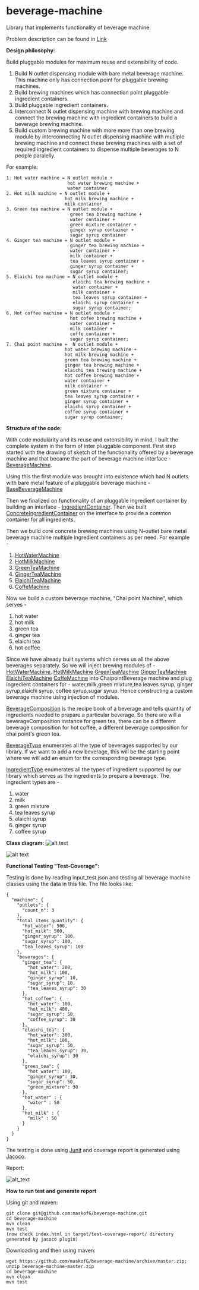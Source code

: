 # beverage-machine
Library that implements functionality of beverage machine.

Problem description can be found in [Link](archive/README.md)

**Design philosophy:**

Build pluggable modules for maximum reuse and extensibility of code.

1. Build N outlet dispensing module with bare metal beverage machine. This
machine only has connection point for pluggable brewing machines.
2. Build brewing machines which has connection point pluggable ingredient
containers.
3. Build pluggable ingredient containers.
4. Interconnect N outlet dispensing machine with brewing machine and connect 
the brewing machine with ingredient containers to build a beverage brewing 
machine.
5. Build custom brewing machine with more more than one brewing module by
interconnecting N outlet dispensing machine with mutliple brewing machine
and connect these brewing machines with a set of required ingredient containers
to dispense multiple beverages to N people paralelly.

For example:
```
1. Hot water machine = N outlet module + 
                       hot water brewing machine + 
                       water container
2. Hot milk machine = N outlet module + 
                      hot milk brewing machine + 
                      milk container
3. Green tea machine = N outlet module + 
                        green tea brewing machine + 
                        water container +
                        green mixture container + 
                        ginger syrup container + 
                        sugar syrup container
4. Ginger tea machine = N outlet module + 
                        ginger tea brewing machine + 
                        water container +
                        milk container + 
                        tea leaves syrup container + 
                        ginger syrup container +
                        sugar syrup container;
5. Elaichi tea machine = N outlet module + 
                         elaichi tea brewing machine + 
                         water container +
                         milk container + 
                         tea leaves syrup container + 
                         elaichi syrup container +
                         sugar syrup container;
6. Hot coffee machine = N outlet module + 
                        hot cofee brewing machine + 
                        water container +
                        milk container + 
                        coffe container +
                        sugar syrup container;
7. Chai point machine =  N outlet module + 
                      hot water brewing machine +
                      hot milk brewing machine +
                      green tea brewing machine +
                      ginger tea brewing machine +
                      elaichi tea brewing machine +
                      hot coffee brewing machine + 
                      water container +
                      milk container +
                      green mixture container +
                      tea leaves syrup container +
                      ginger syrup container +
                      elaichi syrup container +
                      coffee syrup container +
                      sugar syrup container;
```

**Structure of the code:**

With code modularity and its reuse and extensibility in mind, I built the complete 
system in the form of inter pluggable component. First step started with
the drawing of sketch of the functionality offered by a beverage machine and 
that became the part of beverage machine interface - 
[BeverageMachine](src/main/java/org/commons/machine/BeverageMachine.java).
 
Using this the first module was brought into existence which had N outlets 
with bare metal feature of a pluggable beverage machine - 
[BaseBeverageMachine](src/main/java/org/commons/machine/BaseBeverageMachine.java) 


Then we finalized on functionality of an pluggable ingredient container by building
an interface - 
[IngredientContainer](src/main/java/org/commons/ingredients/IngredientContainer.java).
Then we built [ConcreteIngredientContainer](src/main/java/org/commons/ingredients/ConcreteIngredientContainer.java)
on the interface to provide a common container for all ingredients.

Then we build core concrete brewing machines using N-outlet bare metal beverage
machine multiple ingredient containers as per need.
For example -
1. [HotWaterMachine](src/main/java/org/commons/machine/HotWaterMachine.java)
2. [HotMilkMachine](src/main/java/org/commons/machine/HotMilkMachine.java)
3. [GreenTeaMachine](src/main/java/org/commons/machine/GreenTeaMachine.java)
4. [GingerTeaMachine](src/main/java/org/commons/machine/GingerTeaMachine.java)
5. [ElaichiTeaMachine](src/main/java/org/commons/machine/ElaichiTeaMachine.java)
6. [CoffeMachine](src/main/java/org/commons/machine/CoffeeMachine.java)

Now we build a custom beverage machine, "Chai point Machine", which serves -
1. hot water
2. hot milk
3. green tea
4. ginger tea
5. elaichi tea
6. hot coffee

Since we have already built systems which serves us all the above beverages 
separately. So we will inject brewing modules of  - 
[HotWaterMachine](src/main/java/org/commons/machine/HotWaterMachine.java),
[HotMilkMachine](src/main/java/org/commons/machine/HotMilkMachine.java)
[GreenTeaMachine](src/main/java/org/commons/machine/GreenTeaMachine.java)
[GingerTeaMachine](src/main/java/org/commons/machine/GingerTeaMachine.java)
[ElaichiTeaMachine](src/main/java/org/commons/machine/ElaichiTeaMachine.java)
[CoffeMachine](src/main/java/org/commons/machine/CoffeeMachine.java)
into ChaipointBeverage machine and plug ingredient containers for - 
water,milk,green mixture,tea leaves syrup, ginger syrup,elaichi syrup,
coffee syrup,sugar syrup. Hence constructing a custom beverage machine
using injection of modules.  

[BeverageComposition](src/main/java/org/commons/ingredients/BeverageComposition.java)
 is the recipe book of a beverage and tells quantity of ingredients needed
to prepare a particular beverage. So there are will a beverageComposition instance
for green tea, there can be a different beverage composition for hot coffee, a 
different beverage composition for chai point's green tea.


[BeverageType](src/main/java/org/commons/machine/BeverageType.java)
enumerates all the type of beverages supported by our library. If we want to
add a new beverage, this will be the starting point where we will add an enum
for the corresponding beverage type.

[IngredientType](src/main/java/org/commons/ingredients/IngredientType.java) 
enumerates all the types of ingredient supported by our library which serves
as the ingredients to prepare a beverage. The ingredient types are -
1. water
2. milk
3. green mixture
4. tea leaves syrup
5. elaichi syrup
6. ginger syrup
7. coffee syrup

**Class diagram:**
![alt text](archive/images/beverage_machine.png?raw=true)

![alt text](archive/images/ingredient_container_and_beverage_type.png?raw=true)


**Functional Testing "Test-Coverage":**

Testing is done by reading input_test.json and testing all beverage machine classes 
using the data in this file. The file looks like:

```
{
  "machine": {
    "outlets": {
      "count_n": 3
    },
    "total_items_quantity": {
      "hot_water": 500,
      "hot_milk": 500,
      "ginger_syrup": 100,
      "sugar_syrup": 100,
      "tea_leaves_syrup": 100
    },
    "beverages": {
      "ginger_tea": {
        "hot_water": 200,
        "hot_milk": 100,
        "ginger_syrup": 10,
        "sugar_syrup": 10,
        "tea_leaves_syrup": 30
      },
      "hot_coffee": {
        "hot_water": 100,
        "hot_milk": 400,
        "sugar_syrup": 50,
        "coffee_syrup": 30
      },
      "elaichi_tea": {
        "hot_water": 300,
        "hot_milk": 100,
        "sugar_syrup": 50,
        "tea_leaves_syrup": 30,
        "elaichi_syrup": 30
      },
      "green_tea": {
        "hot_water": 100,
        "ginger_syrup": 30,
        "sugar_syrup": 50,
        "green_mixture": 30
      },
      "hot_water" : {
        "water" : 50
      },
      "hot_milk" : {
        "milk" : 50
      }
    }
  }
}
```
The testing is done using [Junit](https://junit.org/junit5/) and coverage report is generated using [Jacoco](https://www.eclemma.org/jacoco/).

Report:

![alt_text](archive/images/test_coverage_report.png)


**How to run test and generate report**

Using git and maven:

```
git clone git@github.com:maskofG/beverage-machine.git
cd beverage-machine
mvn clean
mvn test
(now check index.html in target/test-coverage-report/ directory generated by jacoco plugin)
```

Downloading and then using maven:

```
wget https://github.com/maskofG/beverage-machine/archive/master.zip;
unzip beverage-machine-master.zip
cd beverage-machine
mvn clean
mvn test
```















